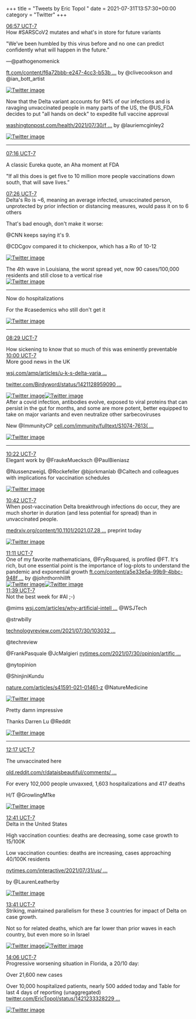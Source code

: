 +++
title = "Tweets by Eric Topol " 
date = 2021-07-31T13:57:30+00:00
category = "Twitter"
+++
<div class="tweet"> 
<div class="profile"> 
<a href="https://twitter.com/erictopol/status/1421470078076284928" target="_blank" rel="noreferer">06:57 UCT-7</a> 
</div> 
<div class="content"> 
How #SARSCoV2 mutates and what's in store for future variants

"We’ve been humbled by this virus before and no one can predict confidently what will happen in the future.” 

—@pathogenomenick 

<a href="https://www.ft.com/content/f6a72bbb-e247-4cc3-b53b-e189795149fb" target="_blank" rel="noreferer">ft.com/content/f6a72bbb-e247-4cc3-b53b ...</a> 
 by @clivecookson and @ian_bott_artist </div> 
<a href="/twitter/erictopol/images/E7oTZ41VkAI76iV.jpg"  ><img src="/twitter/erictopol/images/E7oTZ41VkAI76iV.jpg" alt="Twitter image" ></img></a></div> 
<div class="thread"> 
<div class="thread-content"> 
Now that the Delta variant accounts for 94% of our infections and is ravaging unvaccinated people in many parts of the US, the @US_FDA decides to put "all hands on deck" to expedite full vaccine approval

<a href="https://www.washingtonpost.com/health/2021/07/30/fda-vaccine-full-approval/" target="_blank" rel="noreferer">washingtonpost.com/health/2021/07/30/f ...</a> 
 by @lauriemcginley2 </div> 
<a href="/twitter/erictopol/images/E7oVwLrVEAEBRRO.jpg"  ><img src="/twitter/erictopol/images/E7oVwLrVEAEBRRO.jpg" alt="Twitter image" ></img></a><hr><div class="profile"> 
<a href="https://twitter.com/erictopol/status/1421474782902558723" target="_blank" rel="noreferer">07:16 UCT-7</a> 
</div> 
<div class="content"> 
A classic Eureka quote, an Aha moment at FDA 

"If all this does is get five to 10 million more people vaccinations down south, that will save lives.”</div> 
</div> 
<div class="tweet"> 
<div class="profile"> 
<a href="https://twitter.com/erictopol/status/1421477375699656709" target="_blank" rel="noreferer">07:26 UCT-7</a> 
</div> 
<div class="content"> 
Delta's Ro is ~6, meaning an average infected, unvaccinated person, unprotected by prior infection or distancing measures, would pass it on to 6 others 

That's bad enough, don't make it worse:

@CNN keeps saying it's 9.

@CDCgov compared it to chickenpox, which has a Ro of 10-12 </div> 
<a href="/twitter/erictopol/images/E7oZugWVUAQxQk7.jpg"  ><img src="/twitter/erictopol/images/E7oZugWVUAQxQk7.jpg" alt="Twitter image" ></img></a></div> 
<div class="thread"> 
<div class="thread-content"> 
The 4th wave in Louisiana, the worst spread yet, now 90 cases/100,000 residents and still close to a vertical rise </div> 
<a href="/twitter/erictopol/images/E7ol9EWVUAoOksY.jpg"  ><img src="/twitter/erictopol/images/E7ol9EWVUAoOksY.jpg" alt="Twitter image" ></img></a><hr><div class="thread-content"> 
Now do hospitalizations 

For the #casedemics who still don't get it </div> 
<a href="/twitter/erictopol/images/E7om_UYVUAYV4Lc.jpg"  ><img src="/twitter/erictopol/images/E7om_UYVUAYV4Lc.jpg" alt="Twitter image" ></img></a><hr><div class="profile"> 
<a href="https://twitter.com/erictopol/status/1421493183821668364" target="_blank" rel="noreferer">08:29 UCT-7</a> 
</div> 
<div class="content"> 
How sickening to know that so much of this was eminently preventable</div> 
</div> 
<div class="tweet"> 
<div class="profile"> 
<a href="https://twitter.com/erictopol/status/1421516206691913734" target="_blank" rel="noreferer">10:00 UCT-7</a> 
</div> 
<div class="content"> 
More good news in the UK

<a href="https://www.wsj.com/amp/articles/u-k-s-delta-variant-wave-appears-to-ebb-offering-hope-covid-19-is-in-retreat-11627650457" target="_blank" rel="noreferer">wsj.com/amp/articles/u-k-s-delta-varia ...</a> 


<a href="https://twitter.com/Birdyword/status/1421128959090208769" target="_blank" rel="noreferer">twitter.com/Birdyword/status/1421128959090 ...</a> 
 </div> 
<a href="/twitter/erictopol/images/E7o8a8YVIAA8zUd.jpg"  ><img src="/twitter/erictopol/images/E7o8a8YVIAA8zUd.jpg" alt="Twitter image" ></img></a><a href="/twitter/erictopol/images/E7o8c6dVoAEYI3m.jpg"  ><img src="/twitter/erictopol/images/E7o8c6dVoAEYI3m.jpg" alt="Twitter image" ></img></a></div> 
<div class="thread"> 
<div class="thread-content"> 
After a covid infection, antibodies evolve, exposed to viral proteins that can persist in the gut for months, and some are more potent, better equipped to take on major variants and even neutralize other sarbecoviruses

New @ImmunityCP <a href="https://www.cell.com/immunity/fulltext/S1074-7613(21)00294-6" target="_blank" rel="noreferer">cell.com/immunity/fulltext/S1074-7613( ...</a> 
 </div> 
<a href="/twitter/erictopol/images/E7o_F0oUYAQvpeL.jpg"  ><img src="/twitter/erictopol/images/E7o_F0oUYAQvpeL.jpg" alt="Twitter image" ></img></a><hr><div class="profile"> 
<a href="https://twitter.com/erictopol/status/1421521703939678212" target="_blank" rel="noreferer">10:22 UCT-7</a> 
</div> 
<div class="content"> 
Elegant work by @FraukeMuecksch @PaulBieniasz

@NussenzweigL @Rockefeller @bjorkmanlab @Caltech and colleagues with implications for vaccination schedules </div> 
<a href="/twitter/erictopol/images/E7pCZGbVkAkqBPQ.jpg"  ><img src="/twitter/erictopol/images/E7pCZGbVkAkqBPQ.jpg" alt="Twitter image" ></img></a></div> 
<div class="tweet"> 
<div class="profile"> 
<a href="https://twitter.com/erictopol/status/1421526589766979586" target="_blank" rel="noreferer">10:42 UCT-7</a> 
</div> 
<div class="content"> 
When post-vaccination Delta breakthrough infections do occur, they are much shorter in duration (and less potential for spread) than in unvaccinated people. 

<a href="https://www.medrxiv.org/content/10.1101/2021.07.28.21261295v1" target="_blank" rel="noreferer">medrxiv.org/content/10.1101/2021.07.28 ...</a> 
 preprint today </div> 
<a href="/twitter/erictopol/images/E7pGwKdVIAAgih0.jpg"  ><img src="/twitter/erictopol/images/E7pGwKdVIAAgih0.jpg" alt="Twitter image" ></img></a></div> 
<div class="tweet"> 
<div class="profile"> 
<a href="https://twitter.com/erictopol/status/1421534095155154944" target="_blank" rel="noreferer">11:11 UCT-7</a> 
</div> 
<div class="content"> 
One of my favorite mathematicians, @FryRsquared, is profiled @FT. It's rich, but one essential point is the importance of log-plots to understand the pandemic and exponential growth <a href="https://www.ft.com/content/a5e33e5a-99b9-4bbc-948f-8a527c7675c3" target="_blank" rel="noreferer">ft.com/content/a5e33e5a-99b9-4bbc-948f ...</a> 
 by @johnthornhillft </div> 
<a href="/twitter/erictopol/images/E7pNVhnVcAcsxQu.jpg"  ><img src="/twitter/erictopol/images/E7pNVhnVcAcsxQu.jpg" alt="Twitter image" ></img></a><a href="/twitter/erictopol/images/E7pNXPzUUAIpTTY.jpg"  ><img src="/twitter/erictopol/images/E7pNXPzUUAIpTTY.jpg" alt="Twitter image" ></img></a></div> 
<div class="tweet"> 
<div class="profile"> 
<a href="https://twitter.com/erictopol/status/1421541130433269762" target="_blank" rel="noreferer">11:39 UCT-7</a> 
</div> 
<div class="content"> 
Not the best week for #AI  ;-)

@mims <a href="https://www.wsj.com/articles/why-artificial-intelligence-isnt-intelligent-11627704050?mod=searchresults_pos1&page=1" target="_blank" rel="noreferer">wsj.com/articles/why-artificial-intell ...</a> 
 @WSJTech 



@strwbilly 

<a href="https://www.technologyreview.com/2021/07/30/1030329/machine-learning-ai-failed-covid-hospital-diagnosis-pandemic/" target="_blank" rel="noreferer">technologyreview.com/2021/07/30/103032 ...</a> 


@techreview 



@FrankPasquale @JcMalgieri <a href="https://www.nytimes.com/2021/07/30/opinion/artificial-intelligence-european-union.html?action=click&module=Opinion&pgtype=Homepage" target="_blank" rel="noreferer">nytimes.com/2021/07/30/opinion/artific ...</a> 


@nytopinion 



@ShinjiniKundu 

<a href="https://www.nature.com/articles/s41591-021-01461-z" target="_blank" rel="noreferer">nature.com/articles/s41591-021-01461-z</a> 
 @NatureMedicine </div> 
<a href="/twitter/erictopol/images/E7pSSxrUcAE4kSw.jpg"  ><img src="/twitter/erictopol/images/E7pSSxrUcAE4kSw.jpg" alt="Twitter image" ></img></a></div> 
<div class="thread"> 
<div class="thread-content"> 
Pretty damn impressive

Thanks Darren Lu @Reddit </div> 
<a href="/twitter/erictopol/images/E7otfnqUYAMSKuG.jpg"  ><img src="/twitter/erictopol/images/E7otfnqUYAMSKuG.jpg" alt="Twitter image" ></img></a><hr><div class="profile"> 
<a href="https://twitter.com/erictopol/status/1421550606347489283" target="_blank" rel="noreferer">12:17 UCT-7</a> 
</div> 
<div class="content"> 
The unvaccinated here

<a href="https://old.reddit.com/r/dataisbeautiful/comments/osqt5c/oc_covid19_infections_serious_unvaccinated_vs/" target="_blank" rel="noreferer">old.reddit.com/r/dataisbeautiful/comments/ ...</a> 


For every 102,000 people unvaxxed, 1,603 hospitalizations and 417 deaths 

H/T @GrowlingM1ke </div> 
<a href="/twitter/erictopol/images/E7paezWUcAAar2f.jpg"  ><img src="/twitter/erictopol/images/E7paezWUcAAar2f.jpg" alt="Twitter image" ></img></a></div> 
<div class="tweet"> 
<div class="profile"> 
<a href="https://twitter.com/erictopol/status/1421556585004814338" target="_blank" rel="noreferer">12:41 UCT-7</a> 
</div> 
<div class="content"> 
Delta in the United States

High vaccination counties: deaths are decreasing, some case growth to 15/100K 

Low vaccination counties: deaths are increasing, cases approaching 40/100K residents

<a href="https://www.nytimes.com/interactive/2021/07/31/us/covid-delta-cases-deaths.html?action=click&module=Spotlight&pgtype=Homepage" target="_blank" rel="noreferer">nytimes.com/interactive/2021/07/31/us/ ...</a> 
 

by @LaurenLeatherby </div> 
<a href="/twitter/erictopol/images/E7phTe7UcAIkx1R.jpg"  ><img src="/twitter/erictopol/images/E7phTe7UcAIkx1R.jpg" alt="Twitter image" ></img></a></div> 
<div class="tweet"> 
<div class="profile"> 
<a href="https://twitter.com/erictopol/status/1421571826883252224" target="_blank" rel="noreferer">13:41 UCT-7</a> 
</div> 
<div class="content"> 
Striking, maintained parallelism for these 3 countries for impact of Delta on case growth.

Not so for related deaths, which are far lower than prior waves in each country, but even more so in Israel </div> 
<a href="/twitter/erictopol/images/E7pvruNVkAMFnqM.jpg"  ><img src="/twitter/erictopol/images/E7pvruNVkAMFnqM.jpg" alt="Twitter image" ></img></a><a href="/twitter/erictopol/images/E7pv95xVEAIlPJG.jpg"  ><img src="/twitter/erictopol/images/E7pv95xVEAIlPJG.jpg" alt="Twitter image" ></img></a></div> 
<div class="tweet"> 
<div class="profile"> 
<a href="https://twitter.com/erictopol/status/1421578126383935488" target="_blank" rel="noreferer">14:06 UCT-7</a> 
</div> 
<div class="content"> 
Progressive worsening situation in Florida, a 20/10 day:

Over 21,600 new cases

Over 10,000 hospitalized patients,  nearly 500 added today and Table for last 4 days of reporting (unaggregated)  <a href="https://twitter.com/EricTopol/status/1421233328229806080" target="_blank" rel="noreferer">twitter.com/EricTopol/status/1421233328229 ...</a> 
</div> 
<a href="/twitter/erictopol/images/E7pzTsJUcAE9ggs.jpg"  ><img src="/twitter/erictopol/images/E7pzTsJUcAE9ggs.jpg" alt="Twitter image" ></img></a></div> 


